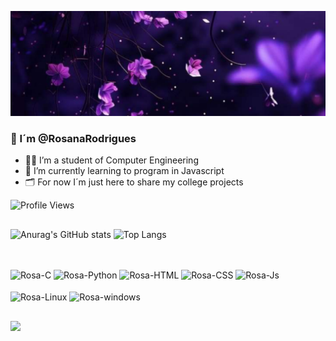 ![Banner](githubcapa.jpg)

### 👋 I´m @RosanaRodrigues

<!--
**RosanaRodrigues/RosanaRodrigues** is a ✨ _special_ ✨ repository because its `README.md` (this file) appears on your GitHub profile.

Here are some ideas to get you started:

- 👯 I’m looking to collaborate on ...
- 🤔 I’m looking for help with ...
- 💬 Ask me about ...
- ⚡ Fun fact: ...
- 📫 How to reach me: ...
- 😄 Pronouns: ...
-->

- 👩‍💻 I’m a student of Computer Engineering
- 🌱 I’m currently learning to program in Javascript 
- 🗂️ For now I´m just here to share my college projects

![Profile Views](https://komarev.com/ghpvc/?username=rosanarodrigues&color=blueviolet)

##

![Anurag's GitHub stats](https://github-readme-stats.vercel.app/api?username=rosanarodrigues&show_icons=true&theme=synthwave)
![Top Langs](https://github-readme-stats.vercel.app/api/top-langs/?username=rosanarodrigues&layout=compact&theme=synthwave)

<!-- <div align="center">
  <a href="https://github.com/rosanarodrigues">
  <img height="180em" src="https://github-readme-stats.vercel.app/api?username=rosanarodrigues&show_icons=true&theme=gruvbox&include_all_commits=true&count_private=true"/>
  <img height="180em" src="https://github-readme-stats.vercel.app/api/top-langs/?username=rosanarodrigues&layout=compact&langs_count=7&theme=gruvbox"/>
</div> -->

##

  <div style="display: inline_block"><br>
  <img align="center" alt="Rosa-C" height="40" width="50" src="https://cdn.jsdelivr.net/gh/devicons/devicon/icons/c/c-original.svg"/> 
  <img align="center" alt="Rosa-Python" height="40" width="50" src="https://cdn.jsdelivr.net/gh/devicons/devicon@latest/icons/python/python-original.svg" />
  <img align="center" alt="Rosa-HTML" height="40" width="50" src="https://cdn.jsdelivr.net/gh/devicons/devicon@latest/icons/html5/html5-original.svg" />
  <img align="center" alt="Rosa-CSS" height="40" width="50" src="https://cdn.jsdelivr.net/gh/devicons/devicon@latest/icons/css3/css3-original.svg" />
  <!--
  <img align="center" alt="Rosa-Java" height="40" width="50" src="https://cdn.jsdelivr.net/gh/devicons/devicon@latest/icons/java/java-original.svg" />
  -->
  <img align="center" alt="Rosa-Js" height="40" width="50" src="https://cdn.jsdelivr.net/gh/devicons/devicon@latest/icons/javascript/javascript-original.svg" />

   <br>
   <br>
  <img align="center" alt="Rosa-Linux" height="40" width="50" src="https://cdn.jsdelivr.net/gh/devicons/devicon@latest/icons/linux/linux-original.svg" />
  <img align="center" alt="Rosa-windows" height="40" width="50" src="https://cdn.jsdelivr.net/gh/devicons/devicon@latest/icons/windows11/windows11-original.svg" />
    
</div>
  
##
          
<div> 
 <!-- <a href="https://www.youtube.com/channel/UC_-uuuZbY0AAt9CViNzvc-Q" target="_blank"><img src="https://img.shields.io/badge/YouTube-FF0000?style=for-the-badge&logo=youtube&logoColor=white" target="_blank"></a> -->
  <a href="https://instagram.com/rosanarodrigues._" target="_blank"><img src="https://img.shields.io/badge/-Instagram-%23E4405F?style=for-the-badge&logo=instagram&logoColor=white" target="_blank"></a>
 <!--	<a href="https://www.twitch.tv/rafaballerinii" target="_blank"><img src="https://img.shields.io/badge/Twitch-9146FF?style=for-the-badge&logo=twitch&logoColor=white" target="_blank"></a>
 <a href="https://discord.gg/wagxzStdcR" target="_blank"><img src="https://img.shields.io/badge/Discord-7289DA?style=for-the-badge&logo=discord&logoColor=white" target="_blank"></a> 
  <a href = "mailto:contatorafaballerini@gmail.com"><img src="https://img.shields.io/badge/-Gmail-%23333?style=for-the-badge&logo=gmail&logoColor=white" target="_blank"></a>
  <a href="https://www.linkedin.com/in/rafaella-ballerini-45875016a" target="_blank"><img src="https://img.shields.io/badge/-LinkedIn-%230077B5?style=for-the-badge&logo=linkedin&logoColor=white" target="_blank"></a> -->
 </div>
